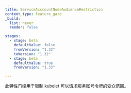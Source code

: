 ```yaml
---
title: ServiceAcccountNodeAudienceRestriction
content_type: feature_gate
_build:
  list: never
  render: false

stages:
  - stage: beta
    defaultValue: false
    fromVersion: "1.32"
    toVersion: "1.32"
  - stage: beta
    defaultValue: true
    fromVersion: "1.33"  

---
```


<!--
This gate is used to restrict the audience for which the kubelet can request a service account token for.
-->
此特性门控用于限制 kubelet 可以请求服务账号令牌的受众范围。
